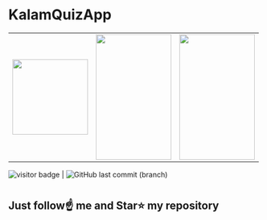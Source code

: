 # KalamQuizApp
<table>
 <tr>
  <td><img src= "photo1.png" width="150" height="150"></td>
  <td><img src = "https://firebasestorage.googleapis.com/v0/b/tik-tok-dc867.appspot.com/o/age%2FWhatsApp%20Image%202021-05-08%20at%207.41.13%20PM.jpeg?alt=media&token=2de96e39-9b18-4def-9d0d-1794ab3ded56" width="150" height="250"></td>
  <td><img src = "https://firebasestorage.googleapis.com/v0/b/tik-tok-dc867.appspot.com/o/age%2FWhatsApp%20Image%202021-05-08%20at%207.41.14%20PM.jpeg?alt=media&token=7eb02159-9eeb-4854-8385-192fb003f962" width="150" height="250"></td>
</tr> 
 </table>


<img src= "https://visitor-badge.laobi.icu/badge?page_id=sanjiv0286/KalamQuizApp" alt="visitor badge"/> |  ![GitHub last commit (branch)](https://img.shields.io/github/last-commit/sanjiv0286/KalamQuizApp/main)
#
## Just follow☝️ me and Star⭐ my repository 
